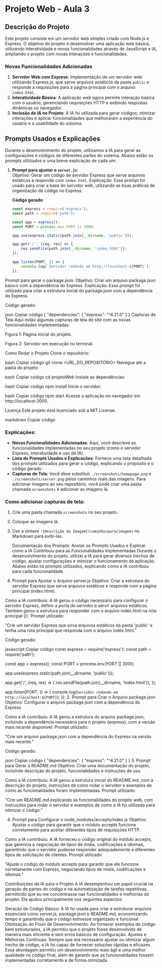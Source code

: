 # Projeto Web - Aula 3

## Descrição do Projeto

Este projeto consiste em um servidor web simples criado com Node.js e Express. O objetivo do projeto é desenvolver uma aplicação web básica, utilizando interatividade e novas funcionalidades através de JavaScript e IA, ampliando o projeto com novas interações e funcionalidades.

### Novas Funcionalidades Adicionadas

1. **Servidor Web com Express**: Implementação de um servidor web utilizando Express.js, que serve arquivos estáticos da pasta `public` e responde a requisições para a página principal com o arquivo `index.html`.
2. **Interatividade Básica**: A aplicação web agora permite interação básica com o usuário, gerenciando requisições HTTP e exibindo respostas dinâmicas no navegador.
3. **Inclusão de IA no Projeto**: A IA foi utilizada para gerar códigos, otimizar interações e aplicar funcionalidades que melhoraram a experiência do usuário e a usabilidade do sistema.

## Prompts Usados e Explicações

Durante o desenvolvimento do projeto, utilizamos a IA para gerar as configurações e códigos de diferentes partes do sistema. Abaixo estão os prompts utilizados e uma breve explicação de cada um:

1. **Prompt para ajustar o `server.js`**:  
   *Objetivo*: Gerar um código de servidor Express que serve arquivos estáticos e responde com `index.html`.
   *Explicação*: Esse prompt foi usado para criar a base do servidor web, utilizando as boas práticas de organização de código no Express.
   
   **Código gerado**:

   ```javascript
   const express = require('express');
   const path = require('path');

   const app = express();
   const PORT = process.env.PORT || 3000;

   app.use(express.static(path.join(__dirname, 'public')));

   app.get('/', (req, res) => {
       res.sendFile(path.join(__dirname, 'index.html'));
   });

   app.listen(PORT, () => {
       console.log(`Servidor rodando em http://localhost:${PORT}`);
   });
Prompt para gerar o package.json:
Objetivo: Criar um arquivo package.json básico com a dependência do Express. Explicação: Esse prompt foi utilizado para criar a estrutura inicial do package.json com a dependência do Express.

Código gerado:

json
Copiar código
{
  "dependencies": {
    "express": "^4.21.0"
  }
}
Capturas de Tela
Aqui estão algumas capturas de tela do site com as novas funcionalidades implementadas:

Figura 1: Página inicial do projeto.

Figura 2: Servidor em execução no terminal.

Como Rodar o Projeto
Clone o repositório:

bash
Copiar código
git clone <URL_DO_REPOSITÓRIO>
Navegue até a pasta do projeto:

bash
Copiar código
cd projetoWeb
Instale as dependências:

bash
Copiar código
npm install
Inicie o servidor:

bash
Copiar código
npm start
Acesse a aplicação no navegador em http://localhost:3000.

Licença
Este projeto está licenciado sob a MIT License.

markdown
Copiar código

### Explicações:

- **Novas Funcionalidades Adicionadas**: Aqui, você descreve as funcionalidades implementadas no seu projeto (como o servidor Express, interatividade e uso de IA).
- **Lista de Prompts Usados e Explicações**: Fornece uma lista detalhada dos prompts utilizados para gerar o código, explicando o propósito e o código gerado.
- **Capturas de Tela**: Você deve substituir `./screenshots/homepage.png` e `./screenshots/server.png` pelos caminhos reais das imagens. Para adicionar imagens ao seu repositório, você pode criar uma pasta chamada `screenshots` e adicionar as imagens lá.

### Como adicionar capturas de tela:

1. Crie uma pasta chamada `screenshots` no seu projeto.
2. Coloque as imagens lá.
3. Use a sintaxe `![Descrição da Imagem](caminho/para/imagem)` no Markdown para exibi-las.

   Documentação dos Prompts: Anotar os Prompts Usados e Explicar como a IA Contribuiu para as Funcionalidades Implementadas
Durante o desenvolvimento do projeto, utilizei a IA para gerar diversos trechos de código, ajustar configurações e otimizar o funcionamento da aplicação. Abaixo estão os prompts utilizados, explicando como a IA contribuiu para cada funcionalidade.

1. Prompt para Ajustar o Arquivo server.js
Objetivo: Criar a estrutura do servidor Express que serve arquivos estáticos e responde com a página principal (index.html).

Como a IA contribuiu: A IA gerou o código necessário para configurar o servidor Express, definir a porta do servidor e servir arquivos estáticos. Também gerou a estrutura para responder com o arquivo index.html na rota principal (/).
Prompt utilizado:

"Crie um servidor Express que sirva arquivos estáticos da pasta 'public' e tenha uma rota principal que responda com o arquivo index.html."

Código gerado:

javascript
Copiar código
const express = require('express');
const path = require('path');

const app = express();
const PORT = process.env.PORT || 3000;

app.use(express.static(path.join(__dirname, 'public')));

app.get('/', (req, res) => {
    res.sendFile(path.join(__dirname, 'index.html'));
});

app.listen(PORT, () => {
    console.log(`Servidor rodando em http://localhost:${PORT}`);
});
2. Prompt para Criar o Arquivo package.json
Objetivo: Configurar o arquivo package.json com a dependência do Express.

Como a IA contribuiu: A IA gerou a estrutura do arquivo package.json, incluindo a dependência necessária para o projeto (express), com a versão mais recente disponível.
Prompt utilizado:

"Crie um arquivo package.json com a dependência do Express na versão mais recente."

Código gerado:

json
Copiar código
{
  "dependencies": {
    "express": "^4.21.0"
  }
}
3. Prompt para Gerar o README.md
Objetivo: Criar uma documentação do projeto, incluindo descrição do projeto, funcionalidades e instruções de uso.

Como a IA contribuiu: A IA gerou a estrutura inicial do README.md, com a descrição do projeto, instruções de como rodar o servidor e exemplos de como as funcionalidades foram implementadas.
Prompt utilizado:

"Crie um README.md explicando as funcionalidades do projeto web, com instruções para rodar o servidor e exemplos de como a IA foi utilizada para otimizar o código."

4. Prompt para Configurar o node_modules/accepts/index.js
Objetivo: Ajustar o código para garantir que o módulo accepts funcione corretamente para aceitar diferentes tipos de requisições HTTP.

Como a IA contribuiu: A IA forneceu o código original do módulo accepts, que gerencia a negociação de tipos de mídia, codificações e idiomas, garantindo que o servidor pudesse responder adequadamente a diferentes tipos de solicitação de clientes.
Prompt utilizado:

"Ajuste o código do módulo accepts para garantir que ele funcione corretamente com Express, negociando tipos de mídia, codificações e idiomas."

Contribuições da IA para o Projeto
A IA desempenhou um papel crucial na geração de partes do código e na automatização de tarefas repetitivas, permitindo que eu me concentrasse nas funcionalidades e melhorias do projeto. Ela ajudou principalmente nos seguintes aspectos:

Geração de Código Básico: A IA foi usada para criar e estruturar arquivos essenciais como server.js, package.json e README.md, economizando tempo e garantindo que o código estivesse organizado e funcional.
Otimização do Fluxo de Desenvolvimento: Ao fornecer exemplos de código bem estruturados, a IA permitiu que o projeto fosse desenvolvido de maneira mais eficiente e sem erros básicos de configuração.
Ajustes e Melhorias Contínuas: Sempre que era necessário ajustar ou otimizar algum trecho de código, a IA foi capaz de fornecer soluções rápidas e eficazes.
Essa abordagem permitiu um desenvolvimento mais ágil e uma melhor qualidade no código final, além de garantir que as funcionalidades fossem implementadas corretamente e de forma otimizada.
